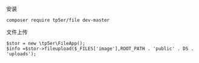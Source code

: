 安装
~~~
composer require tp5er/file dev-master
~~~

文件上传

~~~
$stor = new \tp5er\FileApp();
$info =$stor->fileupload($_FILES['image'],ROOT_PATH . 'public' . DS . 'uploads');
~~~

